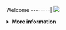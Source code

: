 Welcome
--------|
![](https://media.tenor.com/iVCiM9W7cvYAAAAd/welcome.gif)

<details>
  <summary><b>More information</b></summary>

#### ★ Social Accounts ★
<a href="https://m.facebook.com/uchieell.neww"><img src="https://raw.githubusercontent.com/Dumai-991/Dumai-991/main/Image/images.png" alt="alt text" width="75" height="75"></a>

Tools Auto Share Post Fb_Recode By: FerlyXD


pkg update && pkg upgrade

pkg install python

pip install requests

pip install bs4

pip install rich

git clone https://github.com/Alexander-Khntlts/Share_V3

cd Share-V3

ls

git pull

python Share_V3.py

###-Follow Dan Kasih Bintang Kaka,Yah-###
